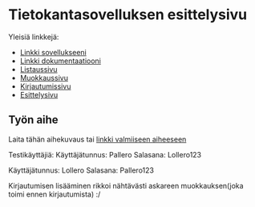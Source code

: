 # Tietokantasovelluksen esittelysivu

Yleisiä linkkejä:

* [Linkki sovellukseeni](http://henrimmo.users.cs.helsinki.fi/tsoha/)
* [Linkki dokumentaatiooni](https://github.com/henrimmo/Muistilista/blob/master/doc/dokumentaatio.pdf)
* [Listaussivu](http://henrimmo.users.cs.helsinki.fi/tsoha/lista)
* [Muokkaussivu](http://henrimmo.users.cs.helsinki.fi/tsoha/edit/1)
* [Kirjautumissivu](http://henrimmo.users.cs.helsinki.fi/tsoha/login)
* [Esittelysivu](http://henrimmo.users.cs.helsinki.fi/tsoha/lista/1)


## Työn aihe

Laita tähän aihekuvaus tai [linkki valmiiseen aiheeseen](http://advancedkittenry.github.io/suunnittelu_ja_tyoymparisto/aiheet/Muistilista.html) 

Testikäyttäjiä:
Käyttäjätunnus: Pallero
Salasana: Lollero123

Käyttäjätunnus: Lollero
Salasana: Pallero123

Kirjautumisen lisääminen rikkoi nähtävästi askareen muokkauksen(joka toimi ennen kirjautumista) :/
